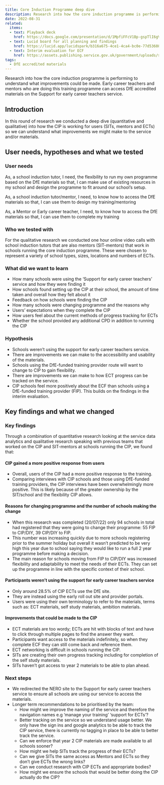 ```yaml
---
title: Core Induction Programme deep dive
description: Research into how the core induction programme is performing to understand what improvements could be made. Early career teachers and mentors who are doing this training programme can access DfE accredited materials on the Support for early career teachers service.
date: 2022-08-31
related:
  items:
  - text: Playback deck
    href: https://docs.google.com/presentation/d/1MpfiFFcV1Bp-gspTlI6gVKrQOvg36oGAv23TPsnc6GQ/edit#slide=id.p
  - text: Lucid board for all planning and findings
    href: https://lucid.app/lucidspark/b316a675-4ce1-4ca4-bc0e-77d536089dce/edit?viewport_loc=12491%2C6697%2C5303%2C2824%2C0_0&invitationId=inv_098f9fb2-fa2d-45cd-b607-f05cf6813973#
  - text: Interim evaluation for ECF
    href: https://assets.publishing.service.gov.uk/government/uploads/system/uploads/attachment_data/file/1078234/ECF_evaluation_interim_research_brief_2022.pdf
tags:
  - DfE accredited materials
---
```


Research into how the core induction programme is performing to understand what improvements could be made. Early career teachers and mentors who are doing this training programme can access DfE accredited materials on the Support for early career teachers service.

## Introduction
In this round of research we conducted a deep dive (quantitative and qualitative) into how the CIP is working for users (SITs, mentors and ECTs) so we can understand what improvements we might make to the service and/or materials.


## User needs, hypotheses and what we tested
### User needs
As, a school induction tutor,
I need, the flexibility to run my own programme based on the DfE materials
so that, I can make use of existing resources in my school and design the programme to fit around our school’s setup.

As, a school induction tutor/mentor,
I need, to know how to access the DfE materials
so that, I can use them to design my training/mentoring

As, a Mentor or Early career teacher,
I need, to know how to access the DfE materials
so that, I can use them to complete my training

### Who we tested with
For the qualitative research we conducted one hour online video calls with school induction tutors that are also mentors (SIT-mentors) that work in schools running the core induction programme. These were chosen to represent a variety of school types, sizes, locations and numbers of ECTs.

### What did we want to learn
- How many schools were using the ‘Support for early career teachers’ service and how they were finding it
- How schools found setting up the CIP at their school, the amount of time taken and overall how they felt about it
- Feedback on how schools were finding the CIP
- How many schools were changing programme and the reasons why
- Users’ expectations when they complete the CIP
- How users feel about the current methods of progress tracking for ECTs
- Whether the school provided any additional CPD in addition to running the CIP


### Hypothesis
- Schools weren’t using the support for early career teachers service.
- There are improvements we can make to the accessibility and usability of the materials.
- Schools using the DfE-funded training provider route will want to change to CIP to gain flexibility.
- There are improvements we can make to how ECT progress can be tracked on the service.
- CIP schools feel more positively about the ECF than schools using a DfE-funded training provider (FIP). This builds on the findings in the interim evaluation.

## Key findings and what we changed
### Key findings
Through a combination of quantitative research looking at the service data analytics and qualitative research speaking with previous teams that worked on the CIP and SIT-mentors at schools running the CIP, we found that:

#### CIP gained a more positive response from users
- Overall, users of the CIP had a more positive response to the training.
- Comparing interviews with CIP schools and those using DfE-funded training providers, the CIP interviews have been overwhelmingly more positive. This is likely  because of the greater ownership by the SIT/school and the flexibility CIP allows.

#### Reasons for changing programme and the number of schools making the change
- When this research was completed (20/07/22) only 94 schools in total had registered that they were going to change their programme: 55 FIP to CIP/DIY, 39 CIP/DIY to FIP.
- This number was increasing quickly due to more schools registering prior to the summer holiday but overall it wasn’t predicted to be very high this year due to school saying they would like to run a full 2 year programme before making a decision.
- The main reason for schools moving from FIP to CIP/DIY was increased flexibility and adaptability to meet the needs of their ECTs. They can set up the programme in line with the specific context of their school.

#### Participants weren’t using the support for early career teachers service
- Only around 28.5% of CIP ECTs use the DfE site.
- They are instead using the early roll out site and provider portals.
- Users were using their own terminology to refer to the materials, terms such as: ECT materials, self study materials, ambition materials.

#### Improvements that could be made to the CIP
- ECT materials are too wordy; ECTs are hit with blocks of text and have to click through multiple pages to find the answer they want.
- Participants want access to the materials indefinitely, so when they complete ECF they can still come back and reference them.
- ECT networking is difficult in schools running the CIP.
- SITs are creating their own progress tracking including for completion of the self study materials.
- SITs haven’t got access to year 2 materials to be able to plan ahead.

### Next steps
- We redirected the NERO site to the Support for early career teachers service to ensure all schools are using our service to access the materials.
- Longer term recommendations to be prioritised by the team:
    - How might we improve the naming of the service and therefore the navigation names e.g ‘manage your training’ ‘support for ECTs’?
    - Better tracking on the service so we understand usage better. We only have the sign ins and google analytics to be able to track the CIP service, there is currently no tagging in place to be able to better track the service.
    - Can we enforce that year 2 CIP materials are made available to all schools sooner?
    - How might we help SITs track the progress of their ECTs?
    - Can we give SITs the same access as Mentors and ECTs so they don’t give ECTs the wrong links?
    - Can we conduct research with CIP ECTs and appropriate bodies?
    - How might we ensure the schools that would be better doing the CIP actually do the CIP?
